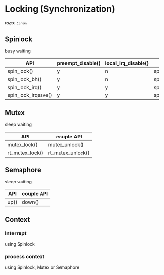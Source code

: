 # Locking (Synchronization)
###### tags: `Linux`


## Spinlock
busy waiting


| API | preempt_disable() | local_irq_disable() | couple API |
| -------- | -------- | -------- | -------- |
| spin_lock() |    y  |   n   | spin_unlock() |
| spin_lock_bh() |   y   |   n   | spin_unlock_bh() |
| spin_lock_irq() |   y   |   y   | spin_unlock_irq() |
| spin_lock_irqsave() |   y   |   y   | spin_unlock_irqrestore() |


## Mutex
sleep waiting

| API  | couple API |
| -------- | -------- |
| mutex_lock() | mutex_unlock() |
| rt_mutex_lock() | rt_mutex_unlock() |

## Semaphore
sleep waiting

| API  | couple API |
| -------- | -------- |
| up() | down() |

## Context

### Interrupt
using Spinlock

### process context
using Spinlock, Mutex or Semaphore